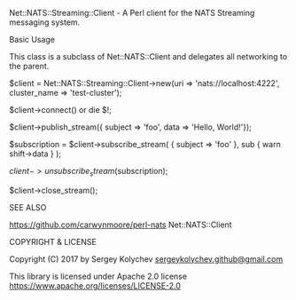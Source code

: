 
Net::NATS::Streaming::Client - A Perl client for the NATS Streaming messaging system.


Basic Usage

This class is a subclass of Net::NATS::Client and delegates all networking
to the parent.
 
$client = Net::NATS::Streaming::Client->new(uri => 'nats://localhost:4222', cluster_name => 'test-cluster');

$client->connect() or die $!;

$client->publish_stream({ subject => 'foo', data => 'Hello, World!'});

$subscription = $client->subscribe_stream(
    { subject => 'foo' }, 
    sub { warn shift->data }
);

$client->unsubscribe_stream($subscription);
 
$client->close_stream();

SEE ALSO

https://github.com/carwynmoore/perl-nats Net::NATS::Client

COPYRIGHT & LICENSE

Copyright (C) 2017 by Sergey Kolychev <sergeykolychev.github@gmail.com>
 
This library is licensed under Apache 2.0 license https://www.apache.org/licenses/LICENSE-2.0
